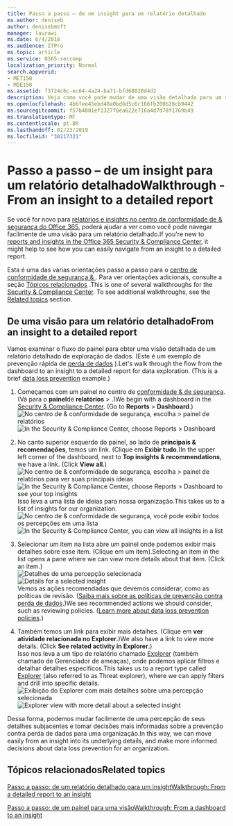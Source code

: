 ```yaml
---
title: Passo a passo – de um insight para um relatório detalhado
ms.author: deniseb
author: denisebmsft
manager: laurawi
ms.date: 6/4/2018
ms.audience: ITPro
ms.topic: article
ms.service: O365-seccomp
localization_priority: Normal
search.appverid:
- MET150
- MOE150
ms.assetid: f3724c6c-ec64-4a24-ba71-bfd68020d4d2
description: Veja como você pode mudar de uma visão detalhada para um relatório detalhado no centro &amp; de conformidade de segurança por meio de um exemplo de prevenção de perda de dados.
ms.openlocfilehash: 4b6fee45ebd48a0bd6d5c6c166fb200b28cb9442
ms.sourcegitcommit: f57b4001ef1327f0ea622e716a4d7d78f1769b49
ms.translationtype: MT
ms.contentlocale: pt-BR
ms.lasthandoff: 02/23/2019
ms.locfileid: "30217321"
---
```

# <a name="walkthrough---from-an-insight-to-a-detailed-report"></a><span data-ttu-id="97af7-103">Passo a passo – de um insight para um relatório detalhado</span><span class="sxs-lookup"><span data-stu-id="97af7-103">Walkthrough - From an insight to a detailed report</span></span>

<span data-ttu-id="97af7-104">Se você for novo para [relatórios e insights no centro de conformidade de &amp; segurança do Office 365](reports-and-insights-in-security-and-compliance.md), poderá ajudar a ver como você pode navegar facilmente de uma visão para um relatório detalhado.</span><span class="sxs-lookup"><span data-stu-id="97af7-104">If you're new to [reports and insights in the Office 365 Security &amp; Compliance Center](reports-and-insights-in-security-and-compliance.md), it might help to see how you can easily navigate from an insight to a detailed report.</span></span> 
  
<span data-ttu-id="97af7-p101">Esta é uma das várias orientações passo a passo para o [centro de conformidade de segurança &amp; ](https://protection.office.com). Para ver orientações adicionais, consulte a seção [Tópicos relacionados](#related-topics) .</span><span class="sxs-lookup"><span data-stu-id="97af7-p101">This is one of several walkthroughs for the [Security &amp; Compliance Center](https://protection.office.com). To see additional walkthroughs, see the [Related topics](#related-topics) section.</span></span> 
  
## <a name="from-an-insight-to-a-detailed-report"></a><span data-ttu-id="97af7-107">De uma visão para um relatório detalhado</span><span class="sxs-lookup"><span data-stu-id="97af7-107">From an insight to a detailed report</span></span>

<span data-ttu-id="97af7-p102">Vamos examinar o fluxo do painel para obter uma visão detalhada de um relatório detalhado de exploração de dados. (Este é um exemplo de prevenção rápida de [perda de dados](data-loss-prevention-policies.md) ).</span><span class="sxs-lookup"><span data-stu-id="97af7-p102">Let's walk through the flow from the dashboard to an insight to a detailed report for data exploration. (This is a brief [data loss prevention](data-loss-prevention-policies.md) example.)</span></span> 
  
1. <span data-ttu-id="97af7-p103">Começamos com um painel no centro de [conformidade &amp; de segurança](https://protection.office.com). (Vá para o **painel**de **relatórios** \> .)</span><span class="sxs-lookup"><span data-stu-id="97af7-p103">We begin with a dashboard in the [Security &amp; Compliance Center](https://protection.office.com). (Go to **Reports** \> **Dashboard**.)</span></span><br/><span data-ttu-id="97af7-112">![No centro de &amp; conformidade de segurança, escolha \> painel de relatórios](media/2a668c3d-3fa3-4e37-8149-46989b33ae8c.png)</span><span class="sxs-lookup"><span data-stu-id="97af7-112">![In the Security &amp; Compliance Center, choose Reports \> Dashboard](media/2a668c3d-3fa3-4e37-8149-46989b33ae8c.png)</span></span>
  
2. <span data-ttu-id="97af7-p104">No canto superior esquerdo do painel, ao lado de **principais &amp; recomendações**, temos um link. (Clique em **Exibir tudo**.)</span><span class="sxs-lookup"><span data-stu-id="97af7-p104">In the upper left corner of the dashboard, next to **Top insights &amp; recommendations**, we have a link. (Click **View all**.)</span></span><br/><span data-ttu-id="97af7-115">![No centro de &amp; conformidade de segurança, escolha \> painel de relatórios para ver suas principais ideias](media/9bb64e11-494f-40a4-ab3d-8d3c7789f300.png)</span><span class="sxs-lookup"><span data-stu-id="97af7-115">![In the Security &amp; Compliance Center, choose Reports \> Dashboard to see your top insights](media/9bb64e11-494f-40a4-ab3d-8d3c7789f300.png)</span></span><br/><span data-ttu-id="97af7-116">Isso leva a uma lista de ideias para nossa organização.</span><span class="sxs-lookup"><span data-stu-id="97af7-116">This takes us to a list of insights for our organization.</span></span><br/><span data-ttu-id="97af7-117">![No centro de &amp; conformidade de segurança, você pode exibir todos os percepções em uma lista](media/1289af77-bf5a-444a-97a1-03d8a83f75a9.png)</span><span class="sxs-lookup"><span data-stu-id="97af7-117">![In the Security &amp; Compliance Center, you can view all insights in a list](media/1289af77-bf5a-444a-97a1-03d8a83f75a9.png)</span></span>
  
3. <span data-ttu-id="97af7-p105">Selecionar um item na lista abre um painel onde podemos exibir mais detalhes sobre esse item. (Clique em um item).</span><span class="sxs-lookup"><span data-stu-id="97af7-p105">Selecting an item in the list opens a pane where we can view more details about that item. (Click an item.)</span></span><br/><span data-ttu-id="97af7-120">![Detalhes de uma percepção selecionada](media/dcbb389f-23b0-4031-b789-4a49068af85a.png)</span><span class="sxs-lookup"><span data-stu-id="97af7-120">![Details for a selected insight](media/dcbb389f-23b0-4031-b789-4a49068af85a.png)</span></span><br/><span data-ttu-id="97af7-p106">Vemos as ações recomendadas que devemos considerar, como as políticas de revisão. ([Saiba mais sobre as políticas de prevenção contra perda de dados](data-loss-prevention-policies.md).)</span><span class="sxs-lookup"><span data-stu-id="97af7-p106">We see recommended actions we should consider, such as reviewing policies. ([Learn more about data loss prevention policies](data-loss-prevention-policies.md).)</span></span>
    
4. <span data-ttu-id="97af7-p107">Também temos um link para exibir mais detalhes. (Clique em **ver atividade relacionada no Explorer**.)</span><span class="sxs-lookup"><span data-stu-id="97af7-p107">We also have a link to view more details. (Click **See related activity in Explorer**.)</span></span><br/><span data-ttu-id="97af7-125">Isso nos leva a um tipo de relatório chamado [Explorer](use-explorer-in-security-and-compliance.md) (também chamado de Gerenciador de ameaças), onde podemos aplicar filtros e detalhar detalhes específicos.</span><span class="sxs-lookup"><span data-stu-id="97af7-125">This takes us to a report type called [Explorer](use-explorer-in-security-and-compliance.md) (also referred to as Threat explorer), where we can apply filters and drill into specific details.</span></span><br/><span data-ttu-id="97af7-126">![Exibição do Explorer com mais detalhes sobre uma percepção selecionada](media/3ad15b15-7158-44b7-beda-013351bd868e.png)</span><span class="sxs-lookup"><span data-stu-id="97af7-126">![Explorer view with more detail about a selected insight](media/3ad15b15-7158-44b7-beda-013351bd868e.png)</span></span>
  
<span data-ttu-id="97af7-127">Dessa forma, podemos mudar facilmente de uma percepção de seus detalhes subjacentes e tomar decisões mais informadas sobre a prevenção contra perda de dados para uma organização.</span><span class="sxs-lookup"><span data-stu-id="97af7-127">In this way, we can move easily from an insight into its underlying details, and make more informed decisions about data loss prevention for an organization.</span></span>
  
## <a name="related-topics"></a><span data-ttu-id="97af7-128">Tópicos relacionados</span><span class="sxs-lookup"><span data-stu-id="97af7-128">Related topics</span></span>

[<span data-ttu-id="97af7-129">Passo a passo: de um relatório detalhado para um insight</span><span class="sxs-lookup"><span data-stu-id="97af7-129">Walkthrough: From a detailed report to an insight</span></span>](from-a-detailed-report-to-an-insight.md)
  
[<span data-ttu-id="97af7-130">Passo a passo: de um painel para uma visão</span><span class="sxs-lookup"><span data-stu-id="97af7-130">Walkthrough: From a dashboard to an insight</span></span>](from-a-dashboard-to-an-insight.md)
  

